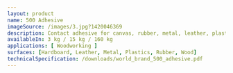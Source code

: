 ```yaml
---
layout: product
name: 500 Adhesive
imageSource: /images/3.jpg?1420046369
description: Contact adhesive for canvas, rubber, metal, leather, plastics, wood, hardboard & etc.
availableIn: 3 kg / 15 kg / 160 kg
applications: [ Woodworking ]
surfaces: [Hardboard, Leather, Metal, Plastics, Rubber, Wood]
technicalSpecification: /downloads/world_brand_500_adhesive.pdf
---
```



